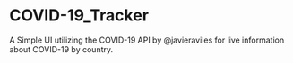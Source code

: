 # COVID-19_Tracker

A Simple UI utilizing the COVID-19 API by @javieraviles for live information about COVID-19 by country.

